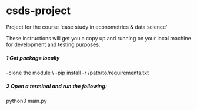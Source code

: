 # csds-project
Project for the course 'case study in econometrics &amp; data science'

These instructions will get you a copy up and running on your local machine for development and testing purposes.

##### 1 Get package locally

-clone the module \\
-pip install -r /path/to/requirements.txt


##### 2 Open a terminal and run the following:

python3 main.py
